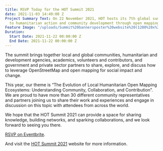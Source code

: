 ```yaml
---
title: RSVP Today for the HOT Summit 2021
date: 2021-11-03 14:49:00 Z
Project Summary Text: On 22 November 2021, HOT hosts its 7th global summit dedicated
  to humanitarian action and community development through open mapping.
Feature Image: "/uploads/Summit%20bannersposter%20website%20(1200%20x%20500%20px).png"
Duration:
  Start Date: 2021-11-22 00:00:00 Z
  End Date: 2021-11-22 00:00:00 Z
---
```


The summit brings together local and global communities, humanitarian and development agencies, academics, volunteers and contributors, and government and private sector partners to share, explore, and discuss how to leverage OpenStreetMap and open mapping for social impact and change.

This year, our theme is “The Evolution of Local Humanitarian Open Mapping Ecosystems: 
Understanding Community, Collaboration, and Contribution”. We are proud to have more than 30 different community representatives and partners joining us to share their work and experiences and engage in discussion on this topic with attendees from across the world. 

We hope that the HOT Summit 2021 can provide a space for sharing knowledge, building networks, and sparking collaborations, and we look forward to seeing you there.

[RSVP on Eventbrite](https://bit.ly/HOTSummit2021).

And visit the [HOT Summit 2021](https://summit2021.hotosm.org/) website for more information.